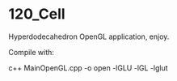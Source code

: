 # 120_Cell
Hyperdodecahedron OpenGL application, enjoy.

Compile with:

c++ MainOpenGL.cpp -o open -lGLU -lGL -lglut
